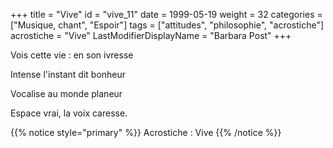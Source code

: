 +++
title = "Vive"
id = "vive_11"
date = 1999-05-19
weight = 32
categories = ["Musique, chant", "Espoir"]
tags = ["attitudes", "philosophie", "acrostiche"]
acrostiche = "Vive"
LastModifierDisplayName = "Barbara Post"
+++

Vois cette vie : en son ivresse

Intense l'instant dit bonheur

Vocalise au monde planeur

Espace vrai, la voix caresse.

{{% notice style="primary" %}}
Acrostiche : Vive
{{% /notice %}}
